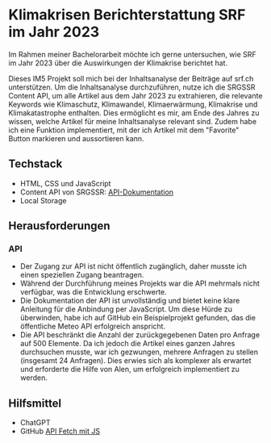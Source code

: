 # Klimakrisen Berichterstattung SRF im Jahr 2023

Im Rahmen meiner Bachelorarbeit möchte ich gerne untersuchen, wie SRF im Jahr 2023 über die Auswirkungen der Klimakrise berichtet hat.

Dieses IM5 Projekt soll mich bei der Inhaltsanalyse der Beiträge auf srf.ch unterstützen. Um die Inhaltsanalyse durchzuführen, nutze ich die SRGSSR Content API, um alle Artikel aus dem Jahr 2023 zu extrahieren, die relevante Keywords wie Klimaschutz, Klimawandel, Klimaerwärmung, Klimakrise und Klimakatastrophe enthalten. Dies ermöglicht es mir, am Ende des Jahres zu wissen, welche Artikel für meine Inhaltsanalyse relevant sind. Zudem habe ich eine Funktion implementiert, mit der ich Artikel mit dem "Favorite" Button markieren und aussortieren kann.

## Techstack

- HTML, CSS und JavaScript
- Content API von SRGSSR: [API-Dokumentation](https://developer.srgssr.ch/api-catalog/srgssr-content)
- Local Storage

## Herausforderungen
### API 

- Der Zugang zur API ist nicht öffentlich zugänglich, daher musste ich einen speziellen Zugang beantragen.
- Während der Durchführung meines Projekts war die API mehrmals nicht verfügbar, was die Entwicklung erschwerte.
- Die Dokumentation der API ist unvollständig und bietet keine klare Anleitung für die Anbindung per JavaScript. Um diese Hürde zu überwinden, habe ich auf GitHub ein Beispielprojekt gefunden, das die öffentliche Meteo API erfolgreich anspricht.
- Die API beschränkt die Anzahl der zurückgegebenen Daten pro Anfrage auf 500 Elemente. Da ich jedoch die Artikel eines ganzen Jahres durchsuchen musste, war ich gezwungen, mehrere Anfragen zu stellen (insgesamt 24 Anfragen). Dies erwies sich als komplexer als erwartet und erforderte die Hilfe von Alen, um erfolgreich implementiert zu werden.

## Hilfsmittel

- ChatGPT 
- GitHub [API Fetch mit JS](https://github.com/whereisalex/weather-app)


